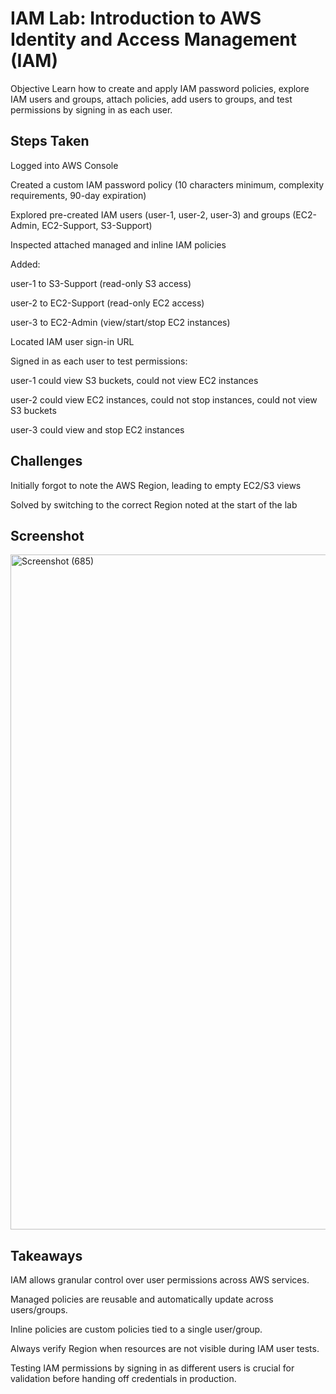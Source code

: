 # IAM Lab: Introduction to AWS Identity and Access Management (IAM)
Objective
Learn how to create and apply IAM password policies, explore IAM users and groups, attach policies, add users to groups, and test permissions by signing in as each user.

## Steps Taken
Logged into AWS Console

Created a custom IAM password policy (10 characters minimum, complexity requirements, 90-day expiration)

Explored pre-created IAM users (user-1, user-2, user-3) and groups (EC2-Admin, EC2-Support, S3-Support)

Inspected attached managed and inline IAM policies

Added:

user-1 to S3-Support (read-only S3 access)

user-2 to EC2-Support (read-only EC2 access)

user-3 to EC2-Admin (view/start/stop EC2 instances)

Located IAM user sign-in URL

Signed in as each user to test permissions:

user-1 could view S3 buckets, could not view EC2 instances

user-2 could view EC2 instances, could not stop instances, could not view S3 buckets

user-3 could view and stop EC2 instances

## Challenges
Initially forgot to note the AWS Region, leading to empty EC2/S3 views

Solved by switching to the correct Region noted at the start of the lab

## Screenshot
<img width="1920" height="1080" alt="Screenshot (685)" src="https://github.com/user-attachments/assets/edaa53d2-eca4-41ec-b944-a9a60effe60e" />


## Takeaways
IAM allows granular control over user permissions across AWS services.

Managed policies are reusable and automatically update across users/groups.

Inline policies are custom policies tied to a single user/group.

Always verify Region when resources are not visible during IAM user tests.

Testing IAM permissions by signing in as different users is crucial for validation before handing off credentials in production.
